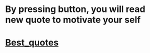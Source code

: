 # By pressing button, you will read new quote to motivate your self
# [Best_quotes](https://randomquuote.netlify.app/)
